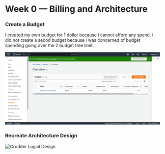 # Week 0 — Billing and Architecture


















### Create a Budget

I created my own budget for 1 dollor because i cannot afford any spend.
I did not create a secod budget because i was concerned of budget spending going over the 2 budget free limit.

![Image of the Budget alarm i Created](assets/budget-alarm.PNG)


### Recreate Architecture Design
![Crudder Logial Design](assest/logical-architecture%20-design.PNG)
